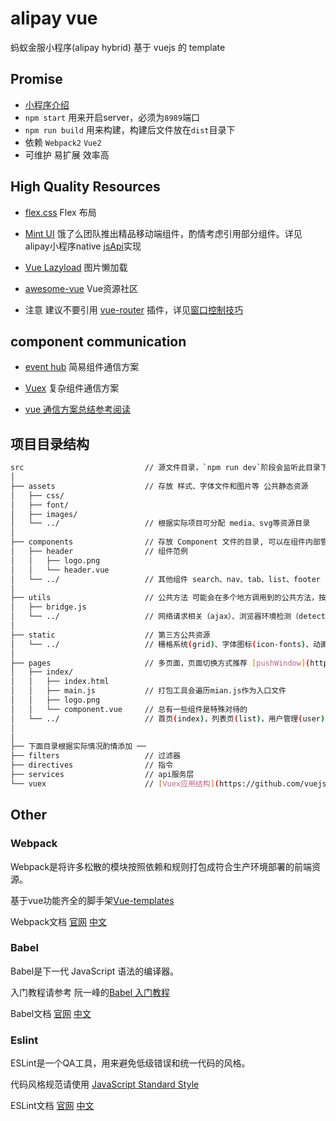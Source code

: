 alipay vue
========

蚂蚁金服小程序(alipay hybrid) 基于 vuejs 的 template

## Promise

* [小程序介绍](https://myapp.alipay.com/hybrid/index.html)
* `npm start` 用来开启server，必须为`8989`端口
* `npm run build` 用来构建，构建后文件放在`dist`目录下
* 依赖 `Webpack2` `Vue2`
* 可维护 易扩展 效率高

## High Quality Resources

* [flex.css](https://github.com/lzxb/flex.css) Flex 布局

* [Mint UI](http://mint-ui.github.io/docs/#!/zh-cn2) 饿了么团队推出精品移动端组件，酌情考虑引用部分组件。详见alipay小程序native [jsApi](https://myapp.alipay.com/jsapi/ui/toast.html)实现

* [Vue Lazyload](https://github.com/hilongjw/vue-lazyload) 图片懒加载

* [awesome-vue](https://github.com/vuejs/awesome-vue) Vue资源社区

* 注意
建议不要引用 [vue-router](https://github.com/vuejs/vue-router) 插件，详见[窗口控制技巧](https://myapp.alipay.com/cases/nav-skill.html)

## component communication

* [event hub](https://cn.vuejs.org/v2/guide/migration.html#dispatch-和-broadcast-替换) 简易组件通信方案

* [Vuex](https://vuex.vuejs.org/zh-cn/) 复杂组件通信方案

* [vue 通信方案总结参考阅读](https://segmentfault.com/a/1190000007131605)

## 项目目录结构

````bash
src                           // 源文件目录，`npm run dev`阶段会监听此目录下的文件变动
│
├── assets                    // 存放 样式、字体文件和图片等 公共静态资源
│   ├── css/
│   ├── font/
│   ├── images/
│   └── ../                   // 根据实际项目可分配 media、svg等资源目录
│
├── components                // 存放 Component 文件的目录, 可以在组件内部管理自己的html结构、样式和逻辑和静态资源
│   ├── header                // 组件范例
│   │   ├── logo.png
│   │   └── header.vue
│   └── ../                   // 其他组件 search、nav、tab、list、footer
│
├── utils                     // 公共方法 可能会在多个地方调用到的公共方法，按照不同的功能归类成多个js文件，放在util中
│   ├── bridge.js
│   └── ../                   // 网络请求相关（ajax）、浏览器环境检测（detect）、数据统计（track)
│
├── static                    // 第三方公共资源
│   └── ../                   // 栅格系统(grid)、字体图标(icon-fonts)、动画样式(animate)
│
├── pages                     // 多页面，页面切换方式推荐 [pushWindow](https://myapp.alipay.com/cases/hybrid-skill.html#开发技巧)
│   ├── index/
│   │   ├── index.html
│   │   ├── main.js           // 打包工具会遍历mian.js作为入口文件
│   │   ├── logo.png
│   │   └── component.vue     // 总有一些组件是特殊对待的
│   └── ../                   // 首页(index)，列表页(list)，用户管理(user)
│
│
├── 下面目录根据实际情况酌情添加 ──
├── filters                   // 过滤器
├── directives                // 指令
├── services                  // api服务层
└── vuex                      // [Vuex应用结构](https://github.com/vuejs/vuex/blob/1.0/docs/zh-cn/structure.md)
````

## Other

### Webpack

Webpack是将许多松散的模块按照依赖和规则打包成符合生产环境部署的前端资源。

基于vue功能齐全的脚手架[Vue-templates](https://github.com/vuejs-templates/webpack)

Webpack文档 [官网](https://webpack.js.org/) [中文](http://webpackdoc.com/)

### Babel

Babel是下一代 JavaScript 语法的编译器。

入门教程请参考 阮一峰的[Babel 入门教程](http://www.ruanyifeng.com/blog/2016/01/babel.html)

Babel文档 [官网](http://babeljs.io/) [中文](http://babeljs.cn/)

### Eslint

ESLint是一个QA工具，用来避免低级错误和统一代码的风格。

代码风格规范请使用 [JavaScript Standard Style](https://github.com/feross/standard)

ESLint文档 [官网](http://eslint.org/) [中文](https://github.com/Jocs/ESLint_docs)
